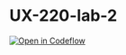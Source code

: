 # UX-220-lab-2

[![Open in Codeflow](https://developer.stackblitz.com/img/open_in_codeflow.svg)](https:///pr.new/CentennialR/UX-220-lab-2)
